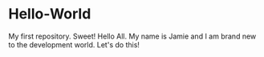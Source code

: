 # Hello-World
My first repository. Sweet!
Hello All.
My name is Jamie and I am brand new to the development world. Let's do this!
